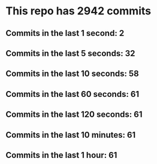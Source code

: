 # This repo has 2942 commits

## Commits in the last 1 second: 2
## Commits in the last 5 seconds: 32
## Commits in the last 10 seconds: 58
## Commits in the last 60 seconds: 61
## Commits in the last 120 seconds: 61
## Commits in the last 10 minutes: 61
## Commits in the last 1 hour: 61
